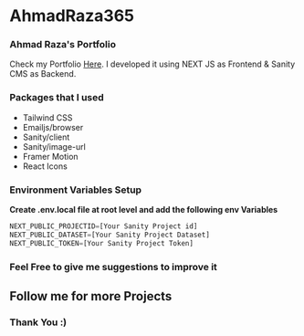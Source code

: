 # AhmadRaza365

### Ahmad Raza's Portfolio
Check my Portfolio [Here](https://ahmadraza365.diveintoskills.com/). I developed it using NEXT JS as Frontend & Sanity CMS as Backend.

### Packages that I used
- Tailwind CSS
- Emailjs/browser
- Sanity/client
- Sanity/image-url
- Framer Motion
- React Icons



### Environment Variables Setup
**Create .env.local file at root level and add the following env Variables** 

```javascript
NEXT_PUBLIC_PROJECTID=[Your Sanity Project id]
NEXT_PUBLIC_DATASET=[Your Sanity Project Dataset]
NEXT_PUBLIC_TOKEN=[Your Sanity Project Token]
```

### Feel Free to give me suggestions to improve it
## Follow me for more Projects 


### Thank You :)
